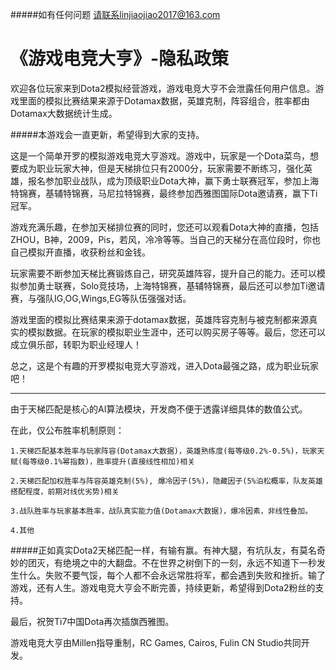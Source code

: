 #####如有任何问题 请联系linjiaojiao2017@163.com
# 《游戏电竞大亨》-隐私政策

欢迎各位玩家来到Dota2模拟经营游戏，游戏电竞大亨不会泄露任何用户信息。游戏里面的模拟比赛结果来源于Dotamax数据，英雄克制，阵容组合，胜率都由Dotamax大数据统计生成。

#####本游戏会一直更新，希望得到大家的支持。

这是一个简单开罗的模拟游戏电竞大亨游戏。游戏中，玩家是一个Dota菜鸟，想要成为职业玩家大神，但是天梯排位只有2000分，玩家需要不断练习，强化英雄，报名参加职业战队，成为顶级职业Dota大神，赢下勇士联赛冠军，参加上海特锦赛，基辅特锦赛，马尼拉特锦赛，最终参加西雅图国际Dota邀请赛，赢下Ti冠军。  

游戏充满乐趣，在参加天梯排位赛的同时，您还可以观看Dota大神的直播，包括ZHOU，B神，2009，Pis，若风，冷冷等等。当自己的天梯分在高位段时，你也自己模拟开直播，收获粉丝和金钱。  

玩家需要不断参加天梯比赛锻炼自己，研究英雄阵容，提升自己的能力。还可以模拟参加勇士联赛，Solo竞技场，上海特锦赛，基辅特锦赛，最后还可以参加Ti邀请赛，与强队IG,OG,Wings,EG等队伍强强对话。  

游戏里面的模拟比赛结果来源于dotamax数据，英雄阵容克制与被克制都来源真实的模拟数据。在玩家的模拟职业生涯中，还可以购买房子等等。最后，您还可以成立俱乐部，转职为职业经理人！  

总之，这是个有趣的开罗模拟电竞大亨游戏，进入Dota最强之路，成为职业玩家吧！

************

由于天梯匹配是核心的AI算法模块，开发商不便于透露详细具体的数值公式。  

在此，仅公布胜率机制原则：  

    1.天梯匹配基本胜率与玩家阵容(Dotamax大数据)，英雄熟练度(每等级0.2%-0.5%)，玩家天赋(每等级0.1%幂指数)，胜率提升(直接线性相加)相关  

    2.天梯匹配加权胜率与阵容英雄克制(5%), 爆冷因子(5%)，隐藏因子(5%泊松概率，队友英雄搭配程度，前期对线优劣势)相关  

    3.战队胜率与玩家基本胜率，战队真实能力值(Dotamax大数据)，爆冷因素，非线性叠加。  

    4.其他  
    
#####正如真实Dota2天梯匹配一样，有输有赢。有神大腿，有坑队友，有莫名奇妙的团灭，有绝境之中的大翻盘。不在世界之树倒下的一刻，永远不知道下一秒发生什么。失败不要气馁，每个人都不会永远常胜将军，都会遇到失败和挫折。输了游戏，还有人生。游戏电竞大亨会不断完善，持续更新，希望得到Dota2粉丝的支持。

最后，祝贺Ti7中国Dota再次插旗西雅图。

游戏电竞大亨由Millen指导重制，RC Games, Cairos, Fulin CN Studio共同开发。
